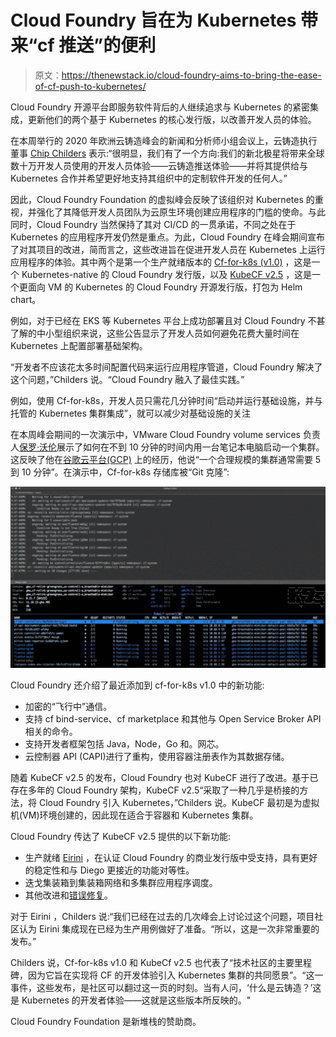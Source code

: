 # Cloud Foundry 旨在为 Kubernetes 带来“cf 推送”的便利

> 原文：<https://thenewstack.io/cloud-foundry-aims-to-bring-the-ease-of-cf-push-to-kubernetes/>

Cloud Foundry 开源平台即服务软件背后的人继续追求与 Kubernetes 的紧密集成，更新他们的两个基于 Kubernetes 的核心发行版，以改善开发人员的体验。

在本周举行的 2020 年欧洲云铸造峰会的新闻和分析师小组会议上，云铸造执行董事 [Chip Childers](https://www.linkedin.com/in/chipchilders) 表示:“很明显，我们有了一个方向:我们的新北极星将带来全球数十万开发人员使用的开发人员体验——云铸造推送体验——并将其提供给与 Kubernetes 合作并希望更好地支持其组织中的定制软件开发的任何人。”

因此，Cloud Foundry Foundation 的虚拟峰会反映了该组织对 Kubernetes 的重视，并强化了其降低开发人员团队为云原生环境创建应用程序的门槛的使命。与此同时，Cloud Foundry 当然保持了其对 CI/CD 的一贯承诺，不同之处在于 Kubernetes 的应用程序开发仍然是重点。为此，Cloud Foundry 在峰会期间宣布了对其项目的改进，简而言之，这些改进旨在促进开发人员在 Kubernetes 上运行应用程序的体验。其中两个是第一个生产就绪版本的 [Cf-for-k8s (v1.0)](https://github.com/cloudfoundry/cf-for-k8s) ，这是一个 Kubernetes-native 的 Cloud Foundry 发行版，以及 [KubeCF v2.5](https://www.prnewswire.com/news-releases/cloud-foundry-ecosystem-coalesces-around-kubernetes-with-significant-project-updates-announced-by-cloud-foundry-foundation-301156521.html) ，这是一个更面向 VM 的 Kubernetes 的 Cloud Foundry 开源发行版，打包为 Helm chart。

例如，对于已经在 EKS 等 Kubernetes 平台上成功部署且对 Cloud Foundry 不甚了解的中小型组织来说，这些公告显示了开发人员如何避免花费大量时间在 Kubernetes 上配置部署基础架构。

“开发者不应该花太多时间配置代码来运行应用程序管道，Cloud Foundry 解决了这个问题，”Childers 说。“Cloud Foundry 融入了最佳实践。”

例如，使用 Cf-for-k8s，开发人员只需花几分钟时间“启动并运行基础设施，并与托管的 Kubernetes 集群集成”，就可以减少对基础设施的关注

在本周峰会期间的一次演示中，VMware Cloud Foundry volume services 负责人[保罗·沃伦](https://www.linkedin.com/in/paul-warren-7720704/)展示了如何在不到 10 分钟的时间内用一台笔记本电脑启动一个集群。这反映了他在[谷歌云平台(GCP)](https://cloud.google.com/) 上的经历，他说“一个合理规模的集群通常需要 5 到 10 分钟”。在演示中，Cf-for-k8s 存储库被“Git 克隆”:

![](img/8f65fc27998f2304538f604ce0243671.png)

Cloud Foundry 还介绍了最近添加到 cf-for-k8s v1.0 中的新功能:

*   加密的“飞行中”通信。
*   支持 cf bind-service、cf marketplace 和其他与 Open Service Broker API 相关的命令。
*   支持开发者框架包括 Java，Node，Go 和。网芯。
*   云控制器 API (CAPI)进行了重构，使用容器注册表作为其数据存储。

随着 KubeCF v2.5 的发布，Cloud Foundry 也对 KubeCF 进行了改进。基于已存在多年的 Cloud Foundry 架构，KubeCF v2.5“采取了一种几乎是桥接的方法，将 Cloud Foundry 引入 Kubernetes，”Childers 说。KubeCF 最初是为虚拟机(VM)环境创建的，因此现在适合于容器和 Kubernetes 集群。

Cloud Foundry 传达了 KubeCF v2.5 提供的以下新功能:

*   生产就绪 [Eirini](https://github.com/cloudfoundry-incubator/eirini) ，在认证 Cloud Foundry 的商业发行版中受支持，具有更好的稳定性和与 Diego 更接近的功能对等性。
*   迭戈集装箱到集装箱网络和多集群应用程序调度。
*   其他改进和[错误修复](https://github.com/cloudfoundry-incubator/kubecf/releases)。

对于 Eirini ，Childers 说:“我们已经在过去的几次峰会上讨论过这个问题，项目社区认为 Eirini 集成现在已经为生产用例做好了准备。“所以，这是一次非常重要的发布。”

Childers 说，Cf-for-k8s v1.0 和 KubeCf v2.5 也代表了“技术社区的主要里程碑，因为它旨在实现将 CF 的开发体验引入 Kubernetes 集群的共同愿景”。“这一事件，这些发布，是社区可以翻过这一页的时刻。当有人问，‘什么是云铸造？’这是 Kubernetes 的开发者体验——这就是这些版本所反映的。"

Cloud Foundry Foundation 是新堆栈的赞助商。

<svg xmlns:xlink="http://www.w3.org/1999/xlink" viewBox="0 0 68 31" version="1.1"><title>Group</title> <desc>Created with Sketch.</desc></svg>